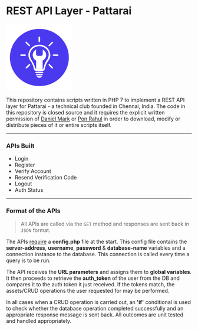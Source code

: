 # REST API Layer - Pattarai

![](https://github.com/thedanielmark/pattarai-website-be/blob/main/images/logo.png)

This repository contains scripts written in PHP 7 to implement a REST API layer for Pattarai - a technical club founded in Chennai, India. The code in this repository is closed source and it requires the explicit written permission of [Daniel Mark](https://thedanielmark.com) or [Pon Rahul](mailto:rahwinside@gmail.com) in order to download, modify or distribute pieces of it or entire scripts itself.

----

### APIs Built
- Login
- Register
- Verify Account
- Resend Verification Code
- Logout
- Auth Status

----

### Format of the APIs

> All APIs are called via the `GET` method and responses are sent back in `JSON` format.

The APIs [require](https://www.php.net/manual/en/function.require.php) a <b>config.php</b> file at the start. This config file contains the <b>server-address</b>, <b>username</b>, <b>password</b> & <b>database-name</b> variables and a connection instance to the database. This connection is called every time a query is to be run.

The API receives the <b>URL parameters</b> and assigns them to <b>global variables</b>.
It then proceeds to retrieve the <b>auth_token</b> of the user from the DB and compares it to the auth token it just received. If the tokens match, the assets/CRUD operations the user requested for may be performed.

In all cases when a CRUD operation is carried out, an <b>&apos;if&apos;</b> conditional is used to check whether the database operation completed successfully and an appropriate response message is sent back. All outcomes are unit tested and handled appropriately.

<!-- ![](https://img.shields.io/github/stars/pandao/editor.md.svg) ![](https://img.shields.io/github/forks/pandao/editor.md.svg) ![](https://img.shields.io/github/tag/pandao/editor.md.svg) ![](https://img.shields.io/github/release/pandao/editor.md.svg) ![](https://img.shields.io/github/issues/pandao/editor.md.svg) ![](https://img.shields.io/bower/v/editor.md.svg) -->

